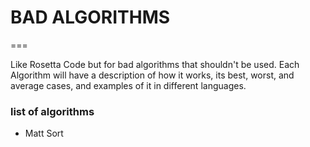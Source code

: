# BAD ALGORITHMS
===

Like Rosetta Code but for bad algorithms that shouldn't be used. Each Algorithm will have a description of how it works, its best, worst, and average cases, and examples of it in different languages. 







### list of algorithms

* Matt Sort
